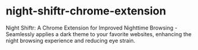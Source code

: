 # night-shiftr-chrome-extension
Night Shiftr: A Chrome Extension for Improved Nighttime Browsing - Seamlessly applies a dark theme to your favorite websites, enhancing the night browsing experience and reducing eye strain.
